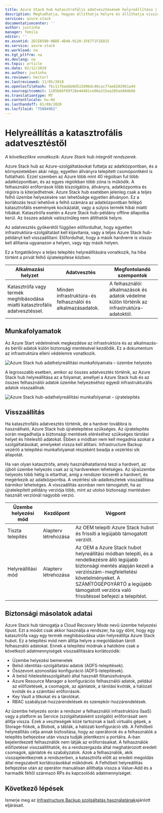 ```yaml
---
title: Azure Stack hub katasztrofális adatvesztésének helyreállítása | Microsoft Docs
description: Megtudhatja, hogyan állíthatja helyre és állíthatja vissza az infrastruktúra-adatokat Azure Stack központban a katasztrofális adatvesztést követően.
services: azure-stack
documentationcenter: ''
author: justinha
manager: femila
editor: ''
ms.assetid: 2ECE8580-0BDE-4D4A-9120-1F6771F2E815
ms.service: azure-stack
ms.workload: na
ms.tgt_pltfrm: na
ms.devlang: na
ms.topic: article
ms.date: 02/12/2019
ms.author: justinha
ms.reviewer: hectorl
ms.lastreviewed: 11/05/2018
ms.openlocfilehash: fbc11f6aebb0d513d96dc46cac77ae6202961a44
ms.sourcegitcommit: 1185b66f69f28e44481ce96a315ea285ed404b66
ms.translationtype: MT
ms.contentlocale: hu-HU
ms.lasthandoff: 01/09/2020
ms.locfileid: "75804962"
---
```

# <a name="recover-from-catastrophic-data-loss"></a>Helyreállítás a katasztrofális adatvesztéstől

*A következőkre vonatkozik: Azure Stack hub integrált rendszerek.*

Azure Stack hub az Azure-szolgáltatásokat futtatja az adatközpontban, és a környezetekben akár négy, egyetlen állványra telepített csomópontként is futtatható. Ezzel szemben az Azure több mint 40 régióban fut több adatközpontban, és az egyes régiókban több zóna is működik. A felhasználói erőforrások több kiszolgálóra, állványra, adatközpontra és régióra is kiterjedhetnek. Azure Stack hub esetében jelenleg csak a teljes felhő üzembe helyezésére van lehetősége egyetlen állványon. Ez a korlátozás teszi lehetővé a felhő számára az adatközpontban fellépő katasztrofális események kockázatát, vagy a súlyos termék hibái miatti hibákat. Katasztrófa esetén a Azure Stack hub-példány offline állapotba kerül. Az összes adatok valószínűleg nem állíthatók helyre.

Az adatvesztés gyökerétől függően előfordulhat, hogy egyetlen infrastruktúra-szolgáltatást kell kijavítania, vagy a teljes Azure Stack hub-példányt kell visszaállítani. Előfordulhat, hogy a másik hardverre is vissza kell állítania ugyanazon a helyen, vagy egy másik helyen.

Ez a forgatókönyv a teljes telepítés helyreállítására vonatkozik, ha hiba történt a privát felhő újratelepítése közben.

| Alkalmazási helyzet                                                           | Adatvesztés                            | Megfontolandó szempontok                                                             |
|--------------------------------------------------------------------|--------------------------------------|----------------------------------------------------------------------------|
| Katasztrófa vagy termék meghibásodása miatti katasztrofális adatvesztéssel. | Minden infrastruktúra-és felhasználói és alkalmazásadatok. | A felhasználói alkalmazások és adatok védelme külön történik az infrastruktúra-adatoktól. |

## <a name="workflows"></a>Munkafolyamatok

Az Azure Start védelmének megkezdése az infrastruktúra és az alkalmazás-és bérlői adatok külön biztonsági mentésével kezdődik. Ez a dokumentum az infrastruktúra elleni védelemre vonatkozik. 

![Azure Stack hub adathelyreállítási munkafolyamata – üzembe helyezés](media/azure-stack-backup/azure-stack-backup-workflow1.png)

A legrosszabb esetben, amikor az összes adatvesztés történik, az Azure Stack hub helyreállítása az a folyamat, amellyel a Azure Stack hub és az összes felhasználói adatok üzembe helyezéséhez egyedi infrastrukturális adatok visszaállnak. 

![Azure Stack hub-adathelyreállítási munkafolyamat – újratelepítés](media/azure-stack-backup/azure-stack-backup-workflow2.png)

## <a name="restore"></a>Visszaállítás

Ha katasztrofális adatvesztés történik, de a hardver továbbra is használható, Azure Stack hub újratelepítése szükséges. Az újratelepítés során megadhatja a biztonsági mentések eléréséhez szükséges tárolási helyet és hitelesítő adatokat. Ebben a módban nem kell megadnia azokat a szolgáltatásokat, amelyeket vissza kell állítani. Infrastructure Backup vezérlő a telepítési munkafolyamat részeként beadja a vezérlési sík állapotát.

Ha van olyan katasztrófa, amely használhatatlanná teszi a hardvert, az újbóli üzembe helyezés csak az új hardvereken lehetséges. Az újraüzembe helyezés több hétig is eltarthat, amíg a rendszer kicseréli a hardvert, és megérkezik az adatközpontba. A vezérlési sík-adatkészletek visszaállítása bármikor lehetséges. A visszaállítás azonban nem támogatott, ha az újratelepített példány verziója több, mint az utolsó biztonsági mentésben használt verziónál nagyobb verzió.

| Üzembe helyezési mód | Kezdőpont | Végpont                                                                                                                                                                                                     |
|-----------------|----------------|---------------------------------------------------------------------------------------------------------------------------------------------------------------------------------------------------------------|
| Tiszta telepítés   | Alapterv létrehozása | Az OEM telepíti Azure Stack hubot és frissíti a legújabb támogatott verziót.                                                                                                                                          |
| Helyreállítási mód   | Alapterv létrehozása | Az OEM a Azure Stack hubot helyreállítási módban telepíti, és a rendelkezésre álló legújabb biztonsági mentés alapján kezeli a verziószám-megfeleltetési követelményeket. A SZÁMÍTÓGÉPGYÁRTÓ a legújabb támogatott verzióra való frissítéssel befejezi a telepítést. |

## <a name="data-in-backups"></a>Biztonsági másolatok adatai

Azure Stack hub támogatja a Cloud Recovery Mode nevű üzembe helyezési típust. Ezt a módot csak akkor használja a rendszer, ha úgy dönt, hogy egy katasztrófa vagy egy termék meghibásodása után helyreállítja Azure Stack hubot. Ez a telepítési mód nem állítja helyre a megoldásban tárolt felhasználói adatokat. Ennek a telepítési módnak a hatóköre csak a következő adatmennyiségek visszaállítására korlátozódik:

 - Üzembe helyezési bemenetek
 - Belső identitás-szolgáltatási adatok (ADFS-telepítések).
 - Összevont azonosítási konfiguráció (ADFS-telepítések).
 - A belső hitelesítésszolgáltató által használt főtanúsítványok.
 - Azure Resource Manager a konfigurációs felhasználói adatok, például az előfizetések, a csomagok, az ajánlatok, a tárolási kvóták, a hálózati kvóták és a számítási erőforrások.
 - Key Vault a titkokat és a tárolókat.
 - RBAC szabályzat-hozzárendelések és szerepkör-hozzárendelések.

Az üzembe helyezés során a rendszer a felhasználói infrastruktúra (IaaS) vagy a platform as Service (szolgáltatásként szolgáló) erőforrásait sem állítja vissza. Ezek a veszteségek közé tartoznak a IaaS virtuális gépek, a Storage-fiókok, a Blobok, a táblák, a hálózati konfiguráció stb. A Felhőbeli helyreállítás célja annak biztosítása, hogy az operátorok és a felhasználók a telepítés befejezése után vissza tudják jelentkezni a portálra. A-ban bejelentkezett felhasználók nem látják az erőforrásaikat. A felhasználók előfizetései visszaállíthatók, és a rendszergazda által meghatározott eredeti csomagok, ajánlatok és szabályzatok. Azok a felhasználók, akik visszajelentkeznek a rendszerben, a katasztrófa előtt az eredeti megoldás által megszabott korlátozásokkal működnek. A Felhőbeli helyreállítás befejezése után az operátor manuálisan állíthatja vissza a Value-Add és a harmadik féltől származó RPs és kapcsolódó adatmennyiséget.

## <a name="next-steps"></a>Következő lépések

Ismerje meg az [Infrastructure Backup szolgáltatás használatának](azure-stack-backup-best-practices.md)ajánlott eljárásait.
